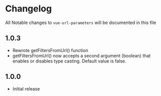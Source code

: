 # Changelog

All Notable changes to `vue-url-parameters` will be documented in this file

## 1.0.3
- Rewrote getFiltersFromUrl() function
- getFiltersFromUrl() now accepts a second argument (boolean) that enables or disables type casting. Default value is false.

## 1.0.0
- Initial release
